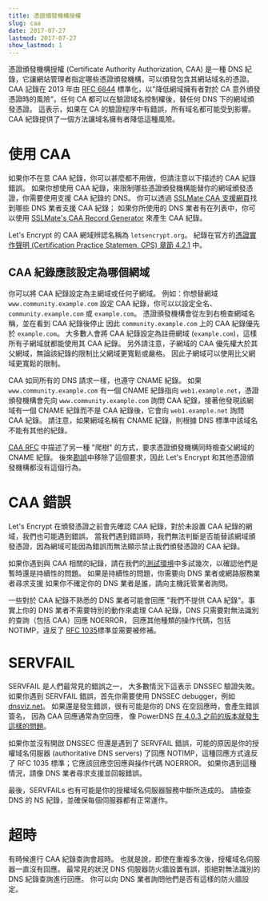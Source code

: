 ```yaml
---
title: 憑證頒發機構授權
slug: caa
date: 2017-07-27
lastmod: 2017-07-27
show_lastmod: 1
---
```


憑證頒發機構授權 (Certificate Authority Authorization, CAA) 是一種 DNS 紀錄，它讓網站管理者指定哪些憑證頒發機構，可以頒發包含其網站域名的憑證。 CAA 記錄在 2013 年由 [RFC 6844](https://tools.ietf.org/html/rfc6844) 標準化，以"降低網域擁有者對於 CA 意外頒發憑證時的風險"。任何 CA 都可以在驗證域名控制權後，替任何 DNS 下的網域頒發憑證。 這表示，如果在 CA 的驗證程序中有錯誤，所有域名都可能受到影響。 CAA 紀錄提供了一個方法讓域名擁有者降低這種風險。

# 使用 CAA

如果你不在意 CAA 紀錄，你可以甚麼都不用做，但請注意以下描述的 CAA 紀錄錯誤。 如果你想使用 CAA 紀錄，來限制哪些憑證頒發機構能替你的網域頒發憑證，你需要使用支援 CAA 紀錄的 DNS。 你可以透過 [SSLMate CAA 支援網頁](https://sslmate.com/caa/support)找到哪些 DNS 業者支援 CAA 紀錄； 如果你所使用的 DNS 業者有在列表中，你可以使用 [SSLMate's CAA Record Generator](https://sslmate.com/caa/) 來產生 CAA 紀錄。

Let's Encrypt 的 CAA 網域辨認名稱為 `letsencrypt.org`。 紀錄在官方的[憑證實作聲明 (Certification Practice Statemen, CPS) 章節 4.2.1](/repository) 中。

## CAA 紀錄應該設定為哪個網域

你可以將 CAA 紀錄設定為主網域或任何子網域。 例如：你想替網域 `www.community.example.com` 設定 CAA 紀錄，你可以以設定全名、`community.example.com` 或 `example.com`。 憑證頒發機構會從左到右檢查網域名稱，並在看到 CAA 紀錄後停止 因此 `community.example.com` 上的 CAA 紀錄優先於 `example.com`。 大多數人會將 CAA 紀錄設定為註冊網域 (`example.com`)，這樣所有子網域就都能使用其 CAA 紀錄。 另外請注意，子網域的 CAA 優先權大於其父網域，無論該紀錄的限制比父網域更寬鬆或嚴格。 因此子網域可以使用比父網域更寬鬆的限制。

CAA 如同所有的 DNS 請求一樣，也遵守 CNAME 紀錄。 如果 `www.community.example.com` 有一個 CNAME 紀錄指向 `web1.example.net`，憑證頒發機構會先向 `www.community.example.com` 詢問 CAA 紀錄，接著他發現該網域有一個 CNAME 紀錄而不是 CAA 紀錄後，它會向 `web1.example.net` 詢問 CAA 紀錄。 請注意，如果網域名稱有 CNAME 紀錄，則根據 DNS 標準中該域名不能有其他的紀錄。

[CAA RFC](https://tools.ietf.org/html/rfc6844) 中描述了另一種 "爬樹" 的方式，要求憑證頒發機構同時檢查父網域的 CNAME 紀錄。 後來[勘誤](https://www.rfc-editor.org/errata/eid5065)中移除了這個要求，因此 Let's Encrypt 和其他憑證頒發機構都沒有這個行為。

# CAA 錯誤

Let's Encrypt 在頒發憑證之前會先確認 CAA 紀錄，對於未設置 CAA 紀錄的網域，我們也可能遇到錯誤。 當我們遇到錯誤時，我們無法判斷是否能替該網域頒發憑證，因為網域可能因為錯誤而無法顯示禁止我們頒發憑證的 CAA 紀錄。

如果你遇到與 CAA 相關的紀錄，請在我們的[測試環境](/docs/staging-environment)中多試幾次，以確認他們是暫時還是持續性的問題。 如果是持續性的問題，你需要向 DNS 業者或網路服務業者尋求支援 如果你不確定你的 DNS 業者是誰，請向主機託管業者詢問。

一些對於 CAA 紀錄不熟悉的 DNS 業者可能會回應 "我們不提供 CAA 紀錄"。事實上你的 DNS 業者不需要特別的動作來處理 CAA 紀錄，DNS 只需要對無法識別的查詢（包括 CAA）回應 NOERROR， 回應其他種類的操作代碼，包括 NOTIMP，違反了 [RFC 1035](https://tools.ietf.org/html/rfc1035)標準並需要被修補。

# SERVFAIL

SERVFAIL 是人們最常見的錯誤之一， 大多數情況下這表示 DNSSEC 驗證失敗。 如果你遇到 SERVFAIL 錯誤，首先你需要使用 DNSSEC debugger，例如 [dnsviz.net](http://dnsviz.net/)。 如果還是發生錯誤，很有可能是你的 DNS 在空回應時，會產生錯誤簽名， 因為 CAA 回應通常為空回應，  像 PowerDNS [在 4.0.3 之前的版本就發生這樣的問題](https://community.letsencrypt.org/t/caa-servfail-changes/38298/2?u=jsha)。

如果你並沒有開啟 DNSSEC 但還是遇到了 SERVFAIL 錯誤，可能的原因是你的授權域名伺服器 (authoritative DNS servers) 了回應 NOTIMP，這種回應方式違反了 RFC 1035 標準；它應該回應空回應與操作代碼 NOERROR。 如果你遇到這種情況，請像 DNS 業者尋求支援並回報錯誤。

最後，SERVFAILs 也有可能是你的授權域名伺服器服務中斷所造成的。 請檢查 DNS 的 NS 紀錄，並確保每個伺服器都有正常運作。

# 超時

有時候進行 CAA 紀錄查詢會超時。 也就是說，即使在重複多次後，授權域名伺服器一直沒有回應。 最常見的狀況 DNS 伺服器防火牆設置有誤，拒絕對無法識別的 DNS 紀錄查詢進行回應。 你可以向 DNS 業者詢問他們是否有這樣的防火牆設定。
